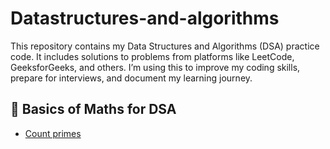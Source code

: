 # Datastructures-and-algorithms
This repository contains my Data Structures and Algorithms (DSA) practice code. It includes solutions to problems from platforms like LeetCode, GeeksforGeeks, and others. I’m using this to improve my coding skills, prepare for interviews, and document my learning journey.
## 🚀 Basics of Maths for DSA
- [Count primes](https://leetcode.com/problems/count-primes/)
